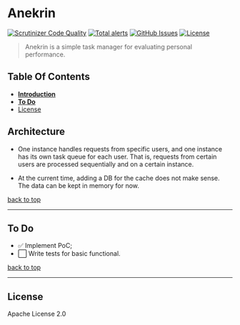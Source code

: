 # Anekrin

[![Scrutinizer Code Quality](https://img.shields.io/scrutinizer/g/expert-m/anekrin.svg?style=flat)](https://scrutinizer-ci.com/g/expert-m/anekrin/?branch=master)
[![Total alerts](https://img.shields.io/lgtm/alerts/g/expert-m/anekrin.svg?style=flat)](https://lgtm.com/projects/g/expert-m/anekrin/alerts/)
[![GitHub Issues](https://img.shields.io/github/issues/expert-m/anekrin.svg?style=flat)](https://github.com/expert-m/anekrin/issues)
[![License](https://img.shields.io/badge/license-Apache--2.0-blue)](https://choosealicense.com/licenses/apache-2.0/)

> Anekrin is a simple task manager for evaluating personal performance.

## Table Of Contents
- **[Introduction](#Introduction)**
- **[To Do](#to-do)**
- [License](#license)

## Architecture

* One instance handles requests from specific users, and one instance has its own task queue for each user. That is, requests from certain users are processed sequentially and on a certain instance.

* At the current time, adding a DB for the cache does not make sense. The data can be kept in memory for now.

[back to top](#table-of-contents)

---

## To Do

* ✅ Implement PoC;
* ⬜️ Write tests for basic functional.


[back to top](#table-of-contents)

---

## License
Apache License 2.0
